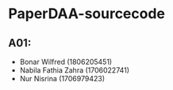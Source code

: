 # PaperDAA-sourcecode 
## A01:
- Bonar Wilfred (1806205451)
- Nabila Fathia Zahra (1706022741)
- Nur Nisrina (1706979423)
